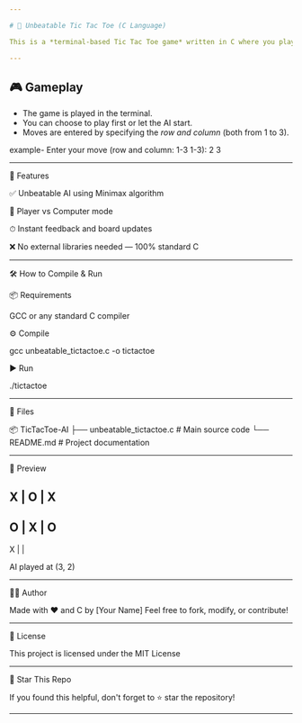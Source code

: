 ```yaml
---

# 🧠 Unbeatable Tic Tac Toe (C Language)

This is a *terminal-based Tic Tac Toe game* written in C where you play against an *unbeatable AI. The computer uses the **Minimax algorithm, ensuring it will never lose — only **win or draw*.

---
```


## 🎮 Gameplay

- The game is played in the terminal.
- You can choose to play first or let the AI start.
- Moves are entered by specifying the *row and column* (both from 1 to 3).

example-
Enter your move (row and column: 1-3 1-3): 2 3


---

🧠 Features

✅ Unbeatable AI using Minimax algorithm

👤 Player vs Computer mode

⏱ Instant feedback and board updates

❌ No external libraries needed — 100% standard C



---

🛠 How to Compile & Run

📦 Requirements

GCC or any standard C compiler


⚙ Compile

gcc unbeatable_tictactoe.c -o tictactoe

▶ Run

./tictactoe


---

📁 Files

📦 TicTacToe-AI
├── unbeatable_tictactoe.c   # Main source code
└── README.md                # Project documentation


---

📸 Preview

X | O | X
-----------
 O | X | O
-----------
 X |    |  

AI played at (3, 2)


---

🧑‍💻 Author

Made with ❤ and C by [Your Name]
Feel free to fork, modify, or contribute!


---

📜 License

This project is licensed under the MIT License


---

🌟 Star This Repo

If you found this helpful, don't forget to ⭐ star the repository!

---
